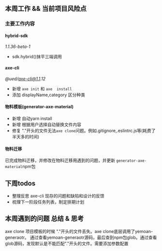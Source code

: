 ## 本周工作 && 当前项目风险点

### 主要工作内容

####  hybrid-sdk
_1.1.36-beta-1_
- sdk.hybrid()抹平三端调用


#### axe-cli
_@ued/axe-cli@1.1.12_
- 新增 `axe init` 和 `axe  install`
- 添加 displayName,category 区分种类


#### 物料模板(generator-axe-material)
- 新增 自动yarn install
- 新增 根据用户选择自动替换文件内容
- 修复 "."开头的文件无法`axe clone`问题。例如.gitignore,.eslintrc.js等(耗费了半天多的时间)

#### 物料迁移
已完成物料迁移，并修改在物料迁移用遇到的问题，并更新 `generator-axe-material`npm包


## 下周todos
- 整理反思 axe-cli 现存的问题和缺陷和设计的反馈
- 梳理下一阶段任务列表，制定排期计划

## 本周遇到的问题 总结 & 思考
axe clone 项目模板的时候 "."开头的文件丢失。axe clone底层调用了yemoan-generaotr。 通过查看yemoan-generaotr源码，最后查到npm包glob。通过查看glob源码，发现默认是不能匹配"."开头的文件。需要添加参数配置

